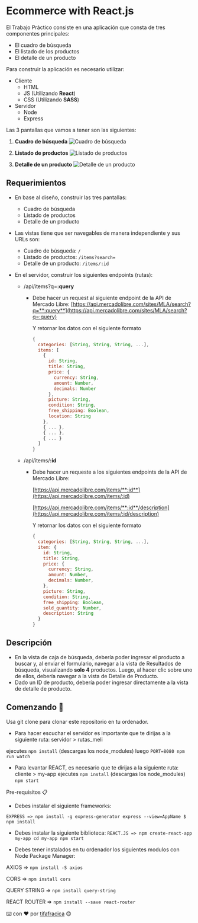 # Ecommerce with React.js

El Trabajo Práctico consiste en una aplicación que consta de tres componentes principales:
* El cuadro de búsqueda
* El listado de los productos
* El detalle de un producto

Para construir la aplicación es necesario utilizar:
* Cliente
  * HTML
  * JS (Utilizando **React**)
  * CSS (Utilizando **SASS**)
* Servidor
  * Node
  * Express

Las 3 pantallas que vamos a tener son las siguientes:
1. **Cuadro de búsqueda**
![Cuadro de búsqueda](https://file-hwhxygmpvr.now.sh/)

2. **Listado de productos**
![Listado de productos](https://file-kcceuwuheb.now.sh/)

3. **Detalle de un producto**
![Detalle de un producto](https://file-yvkiahaere.now.sh/)


## Requerimientos

* En base al diseño, construir las tres pantallas:
  * Cuadro de búsqueda
  * Listado de productos
  * Detalle de un producto


* Las vistas tiene que ser navegables de manera independiente y sus URLs son:
  * Cuadro de búsqueda: `/`
  * Listado de productos: `/items?search=`
  * Detalle de un producto: `/items/:id`


* En el servidor, construir los siguientes endpoints (rutas):
  * /api/items?q=**:query**
    * Debe hacer un request al siguiente endpoint de la API de Mercado Libre: [https://api.mercadolibre.com/sites/MLA/search?q=**:query**](https://api.mercadolibre.com/sites/MLA/search?q=:query)

      Y retornar los datos con el siguiente formato
      ```js
      {
        categories: [String, String, String, ...],
        items: [
          {
            id: String,
            title: String,
            price: {
              currency: String,
              amount: Number,
              decimals: Number
            },
            picture: String,
            condition: String,
            free_shipping: Boolean,
            location: String
          },
          { ... },
          { ... },
          { ... }
        ]
      }
      ```

  * /api/items/**:id**
    * Debe hacer un requeste a los siguientes endpoints de la API de Mercado Libre:

      [https://api.mercadolibre.com/items/**:id**](https://api.mercadolibre.com/items/:id)

      [https://api.mercadolibre.com/items/**:id**/description](https://api.mercadolibre.com/items/:id/description)

      Y retornar los datos con el siguiente formato
      ```js
      {
        categories: [String, String, String, ...],
        item: {
          id: String,
          title: String,
          price: {
            currency: String,
            amount: Number,
            decimals: Number,
          },
          picture: String,
          condition: String,
          free_shipping: Boolean,
          sold_quantity: Number,
          description: String
        }
      }
      ```

## Descripción

* En la vista de caja de búsqueda, debería poder ingresar el producto a buscar y, al enviar el formulario, navegar a la vista de Resultados de búsqueda, visualizando **solo 4** productos. Luego, al hacer clic sobre uno de ellos, debería navegar a la vista de Detalle de Producto.
* Dado un ID de producto, debería poder ingresar directamente a la vista de detalle de producto.


## Comenzando 🚀
Usa git clone para clonar este repositorio en tu ordenador.

* Para hacer escuchar el servidor es importante que te dirijas a la siguiente ruta:
servidor > rutas_meli 

ejecutes `npm install` (descargas los node_modules)
luego `PORT=8080 npm run watch`

* Para levantar REACT, es necesario que te dirijas a la siguiente ruta:
cliente > my-app 
ejecutes `npm install` (descargas los node_modules)
`npm start`

Pre-requisitos 📋
* Debes instalar el siguiente frameworks:

`EXPRESS => npm install -g express-generator
express --view=AppName
$ npm install`

* Debes instalar la siguiente biblioteca:
`REACT.JS => npm create-react-app my-app
cd my-app
npm start`

* Debes tener instalados en tu ordenador los siguientes modulos con Node Package Manager:

AXIOS => `npm install -S axios`

CORS => `npm install cors`

QUERY STRING => `npm install query-string`

REACT ROUTER => `npm install --save react-router`

⌨️ con ❤️ por [tifafracica](https://github.com/tifafracica) 😊






